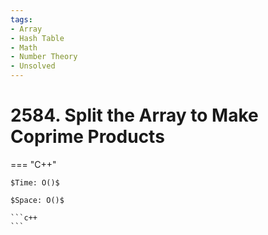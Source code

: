 ```yaml
---
tags:
- Array
- Hash Table
- Math
- Number Theory
- Unsolved
---
```



# 2584. Split the Array to Make Coprime Products

=== "C++"

    $Time: O()$

    $Space: O()$

    ```c++
    ```